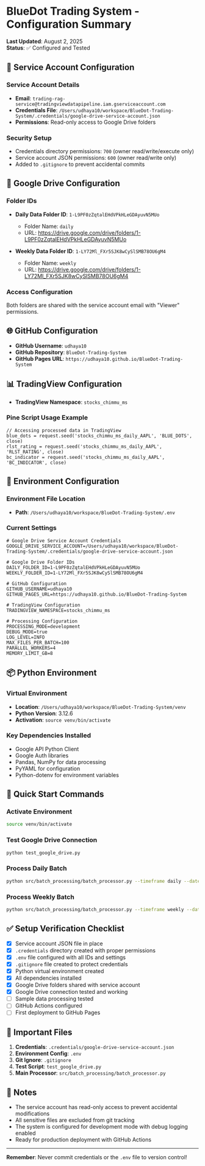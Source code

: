 # BlueDot Trading System - Configuration Summary

**Last Updated**: August 2, 2025  
**Status**: ✅ Configured and Tested

## 🔐 Service Account Configuration

### Service Account Details
- **Email**: `trading-rag-service@tradingviewdatapipeline.iam.gserviceaccount.com`
- **Credentials File**: `/Users/udhaya10/workspace/BlueDot-Trading-System/.credentials/google-drive-service-account.json`
- **Permissions**: Read-only access to Google Drive folders

### Security Setup
- Credentials directory permissions: `700` (owner read/write/execute only)
- Service account JSON permissions: `600` (owner read/write only)
- Added to `.gitignore` to prevent accidental commits

## 📁 Google Drive Configuration

### Folder IDs
- **Daily Data Folder ID**: `1-L9PF0zZqtalEHdVPkHLeGDAyuvN5MUo`
  - Folder Name: `daily`
  - URL: https://drive.google.com/drive/folders/1-L9PF0zZqtalEHdVPkHLeGDAyuvN5MUo
  
- **Weekly Data Folder ID**: `1-LY72Ml_FXr5SJK8wCySlSMB78OU6gM4`
  - Folder Name: `weekly`
  - URL: https://drive.google.com/drive/folders/1-LY72Ml_FXr5SJK8wCySlSMB78OU6gM4

### Access Configuration
Both folders are shared with the service account email with "Viewer" permissions.

## 🌐 GitHub Configuration

- **GitHub Username**: `udhaya10`
- **GitHub Repository**: `BlueDot-Trading-System`
- **GitHub Pages URL**: `https://udhaya10.github.io/BlueDot-Trading-System`

## 📊 TradingView Configuration

- **TradingView Namespace**: `stocks_chimmu_ms`

### Pine Script Usage Example
```pine
// Accessing processed data in TradingView
blue_dots = request.seed('stocks_chimmu_ms_daily_AAPL', 'BLUE_DOTS', close)
rlst_rating = request.seed('stocks_chimmu_ms_daily_AAPL', 'RLST_RATING', close)
bc_indicator = request.seed('stocks_chimmu_ms_daily_AAPL', 'BC_INDICATOR', close)
```

## 🔧 Environment Configuration

### Environment File Location
- **Path**: `/Users/udhaya10/workspace/BlueDot-Trading-System/.env`

### Current Settings
```env
# Google Drive Service Account Credentials
GOOGLE_DRIVE_SERVICE_ACCOUNT=/Users/udhaya10/workspace/BlueDot-Trading-System/.credentials/google-drive-service-account.json

# Google Drive Folder IDs
DAILY_FOLDER_ID=1-L9PF0zZqtalEHdVPkHLeGDAyuvN5MUo
WEEKLY_FOLDER_ID=1-LY72Ml_FXr5SJK8wCySlSMB78OU6gM4

# GitHub Configuration
GITHUB_USERNAME=udhaya10
GITHUB_PAGES_URL=https://udhaya10.github.io/BlueDot-Trading-System

# TradingView Configuration
TRADINGVIEW_NAMESPACE=stocks_chimmu_ms

# Processing Configuration
PROCESSING_MODE=development
DEBUG_MODE=true
LOG_LEVEL=INFO
MAX_FILES_PER_BATCH=100
PARALLEL_WORKERS=4
MEMORY_LIMIT_GB=8
```

## 📦 Python Environment

### Virtual Environment
- **Location**: `/Users/udhaya10/workspace/BlueDot-Trading-System/venv`
- **Python Version**: 3.12.6
- **Activation**: `source venv/bin/activate`

### Key Dependencies Installed
- Google API Python Client
- Google Auth libraries
- Pandas, NumPy for data processing
- PyYAML for configuration
- Python-dotenv for environment variables

## 🚀 Quick Start Commands

### Activate Environment
```bash
source venv/bin/activate
```

### Test Google Drive Connection
```bash
python test_google_drive.py
```

### Process Daily Batch
```bash
python src/batch_processing/batch_processor.py --timeframe daily --date 2024-08-02
```

### Process Weekly Batch
```bash
python src/batch_processing/batch_processor.py --timeframe weekly --date 2024-W31
```

## ✅ Setup Verification Checklist

- [x] Service account JSON file in place
- [x] `.credentials` directory created with proper permissions
- [x] `.env` file configured with all IDs and settings
- [x] `.gitignore` file created to protect credentials
- [x] Python virtual environment created
- [x] All dependencies installed
- [x] Google Drive folders shared with service account
- [x] Google Drive connection tested and working
- [ ] Sample data processing tested
- [ ] GitHub Actions configured
- [ ] First deployment to GitHub Pages

## 🔑 Important Files

1. **Credentials**: `.credentials/google-drive-service-account.json`
2. **Environment Config**: `.env`
3. **Git Ignore**: `.gitignore`
4. **Test Script**: `test_google_drive.py`
5. **Main Processor**: `src/batch_processing/batch_processor.py`

## 📝 Notes

- The service account has read-only access to prevent accidental modifications
- All sensitive files are excluded from git tracking
- The system is configured for development mode with debug logging enabled
- Ready for production deployment with GitHub Actions

---

**Remember**: Never commit credentials or the `.env` file to version control!